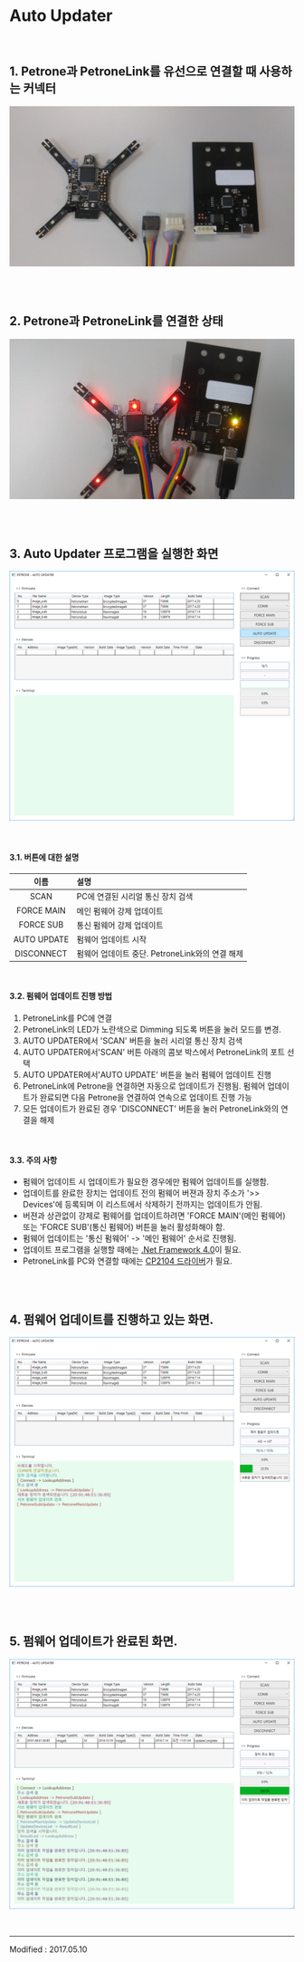 
# Auto Updater

<br>

## 1. Petrone과 PetroneLink를 유선으로 연결할 때 사용하는 커넥터

![Image of PetroneLink](connector.jpg)

<br>
<br>

## 2. Petrone과 PetroneLink를 연결한 상태

![Image of PetroneLink](petronelink.jpg)

<br>
<br>

## 3. Auto Updater 프로그램을 실행한 화면

![Image of AutoUpdater_1](petrone_auto_updater_1.png)

<br>

#### 3.1. 버튼에 대한 설명

|이름      |  설명                                |
|:-------:|:-----------------------------------|
| SCAN | PC에 연결된 시리얼 통신 장치 검색 |
| FORCE MAIN | 메인 펌웨어 강제 업데이트 |
| FORCE SUB | 통신 펌웨어 강제 업데이트 |
| AUTO UPDATE | 펌웨어 업데이트 시작 |
| DISCONNECT | 펌웨어 업데이트 중단. PetroneLink와의 연결 해제 |

<br>

#### 3.2. 펌웨어 업데이트 진행 방법

1) PetroneLink를 PC에 연결
2) PetroneLink의 LED가 노란색으로 Dimming 되도록 버튼을 눌러 모드를 변경.
3) AUTO UPDATER에서 'SCAN' 버튼을 눌러 시리얼 통신 장치 검색
4) AUTO UPDATER에서'SCAN' 버튼 아래의 콤보 박스에서 PetroneLink의 포트 선택
5) AUTO UPDATER에서'AUTO UPDATE' 버튼을 눌러 펌웨어 업데이트 진행
6) PetroneLink에 Petrone을 연결하면 자동으로 업데이트가 진행됨. 펌웨어 업데이트가 완료되면 다음 Petrone을 연결하여 연속으로 업데이트 진행 가능
7) 모든 업데이트가 완료된 경우 'DISCONNECT' 버튼을 눌러 PetroneLink와의 연결을 해제

<br>

#### 3.3. 주의 사항

- 펌웨어 업데이트 시 업데이트가 필요한 경우에만 펌웨어 업데이트를 실행함.
- 업데이트를 완료한 장치는 업데이트 전의 펌웨어 버젼과 장치 주소가 '>> Devices'에 등록되며 이 리스트에서 삭제하기 전까지는 업데이트가 안됨.
- 버젼과 상관없이 강제로 펌웨어를 업데이트하려면 'FORCE MAIN'(메인 펌웨어) 또는 'FORCE SUB'(통신 펌웨어) 버튼을 눌러 활성화해야 함.
- 펌웨어 업데이트는 '통신 펌웨어' -> '메인 펌웨어' 순서로 진행됨.
- 업데이트 프로그램을 실행할 때에는 [.Net Framework 4.0](https://www.microsoft.com/en-us/download/details.aspx?id=17851)이 필요.
- PetroneLink를 PC와 연결할 때에는 [CP2104 드라이버](https://www.silabs.com/products/mcu/Pages/USBtoUARTBridgeVCPDrivers.aspx)가 필요. 

<br>
<br>

## 4. 펌웨어 업데이트를 진행하고 있는 화면.

![Image of AutoUpdater_2](petrone_auto_updater_2.png)

<br>
<br>

## 5. 펌웨어 업데이트가 완료된 화면.

![Image of AutoUpdater_3](petrone_auto_updater_3.png)

<br>

---

Modified : 2017.05.10
